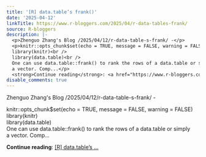 ```yaml
---
title: '[R] data.table’s frank()'
date: '2025-04-12'
linkTitle: https://www.r-bloggers.com/2025/04/r-data-tables-frank/
source: R-bloggers
description: |-
  <p>Zhenguo Zhang's Blog /2025/04/12/r-data-table-s-frank/ -</p>
  <p>knitr::opts_chunk$set(echo = TRUE, message = FALSE, warning = FALSE)<br />
  library(knitr)<br />
  library(data.table)<br />
  One can use data.table::frank() to rank the rows of a data.table or simply<br />
  a vector. Comp...</p>
  <strong>Continue reading</strong>: <a href="https://www.r-bloggers.com/2025/04/r-data-tables-frank/">[R] data.table’s ...
disable_comments: true
---
```

<p>Zhenguo Zhang's Blog /2025/04/12/r-data-table-s-frank/ -</p>
<p>knitr::opts_chunk$set(echo = TRUE, message = FALSE, warning = FALSE)<br />
library(knitr)<br />
library(data.table)<br />
One can use data.table::frank() to rank the rows of a data.table or simply<br />
a vector. Comp...</p>
<strong>Continue reading</strong>: <a href="https://www.r-bloggers.com/2025/04/r-data-tables-frank/">[R] data.table’s ...